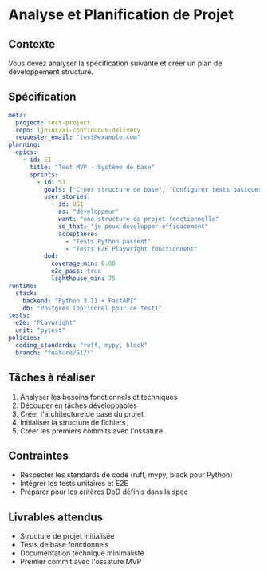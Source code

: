# Analyse et Planification de Projet

## Contexte
Vous devez analyser la spécification suivante et créer un plan de développement structuré.

## Spécification
```yaml
meta:
  project: test-project
  repo: ljniox/ai-continuous-delivery
  requester_email: "test@example.com"
planning:
  epics:
    - id: E1
      title: "Test MVP - Système de base"
      sprints:
        - id: S1
          goals: ["Créer structure de base", "Configurer tests basiques"]
          user_stories:
            - id: US1
              as: "développeur"
              want: "une structure de projet fonctionnelle"
              so_that: "je peux développer efficacement"
              acceptance:
                - "Tests Python passent"
                - "Tests E2E Playwright fonctionnent"
          dod:
            coverage_min: 0.60
            e2e_pass: true
            lighthouse_min: 75
runtime:
  stack:
    backend: "Python 3.11 + FastAPI"
    db: "Postgres (optionnel pour ce test)"
tests:
  e2e: "Playwright"
  unit: "pytest"
policies:
  coding_standards: "ruff, mypy, black"
  branch: "feature/S1/*"
```

## Tâches à réaliser
1. Analyser les besoins fonctionnels et techniques
2. Découper en tâches développables
3. Créer l'architecture de base du projet
4. Initialiser la structure de fichiers
5. Créer les premiers commits avec l'ossature

## Contraintes
- Respecter les standards de code (ruff, mypy, black pour Python)
- Intégrer les tests unitaires et E2E
- Préparer pour les critères DoD définis dans la spec

## Livrables attendus
- Structure de projet initialisée
- Tests de base fonctionnels
- Documentation technique minimaliste
- Premier commit avec l'ossature MVP
